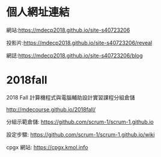 # 個人網址連結
網站:https://mdecp2018.github.io/site-s40723206

投影片:https://mdecp2018.github.io/site-s40723206/reveal

網誌:https://mdecp2018.github.io/site-s40723206/blog

# 2018fall
2018 Fall 計算機程式與電腦輔助設計實習課程分組倉儲

http://mdecourse.github.io/2018fall/

分組示範倉儲: https://github.com/scrum-1/scrum-1.github.io

設定步驟: https://github.com/scrum-1/scrum-1.github.io/wiki

cpgx 網站: https://cpgx.kmol.info

